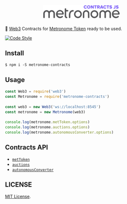 <h1 align="center">
  <img src="./logo.png" alt="Metronome Contracts JS" width="50%">
</h1>

🔌  [Web3](https://github.com/ethereum/web3.js) Contracts for [Metronome Token](http://metronome.io) ready to be used.

[![Code Style](https://img.shields.io/badge/code%20style-bloq-0063a6.svg)](https://github.com/bloq/eslint-config-bloq)

## Install
```batch
$ npm i -S metronome-contracts
```

## Usage
```js
const Web3 = require('web3')
const Metronome = require('metronome-contracts')

const web3 = new Web3('ws://localhost:8545')
const metronome = new Metronome(web3)

console.log(metronome.metToken.options)
console.log(metronome.auctions.options)
console.log(metronome.autonomousConverter.options)
```

## Contracts API
  - [`metToken`](https://github.com/autonomoussoftware/documentation/blob/master/owners_manual/owners_manual.md#token-api)
  - [`auctions`](https://github.com/autonomoussoftware/documentation/blob/master/owners_manual/owners_manual.md#auction-api)
  - [`autonomousConverter`](https://github.com/autonomoussoftware/documentation/blob/master/owners_manual/owners_manual.md#autonomous-converter-contract-api)

## LICENSE

[MIT License](https://github.com/MetronomeToken/metronome-api/blob/develop/LICENSE).
